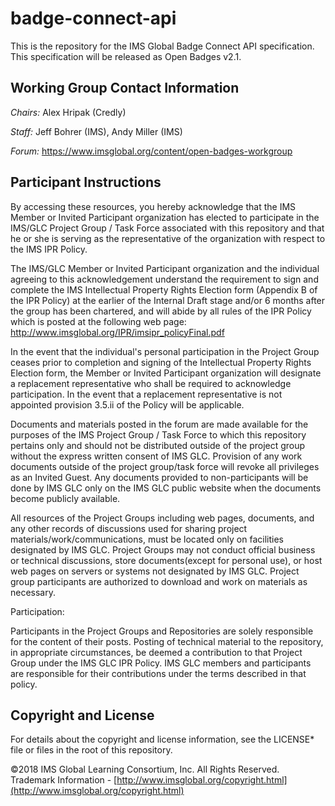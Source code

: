 # badge-connect-api
This is the repository for the IMS Global Badge Connect API specification. This specification will be released as Open Badges v2.1.

## Working Group Contact Information

_Chairs:_ Alex Hripak (Credly)

_Staff:_ Jeff Bohrer (IMS), Andy Miller (IMS)

_Forum:_ https://www.imsglobal.org/content/open-badges-workgroup

## Participant Instructions
By accessing these resources, you hereby acknowledge that the IMS Member or
Invited Participant organization has elected to participate in the IMS/GLC
Project Group / Task Force associated with this repository and that he or she is
serving as the representative of the organization with respect to the IMS IPR Policy.

The IMS/GLC Member or Invited Participant organization and the individual
agreeing to this acknowledgement understand the requirement to sign and complete
the IMS Intellectual Property Rights Election form (Appendix B of the IPR Policy)
at the earlier of the Internal Draft stage and/or 6 months after the group has
been chartered, and will abide by all rules of the IPR Policy which is posted at
the following web page: http://www.imsglobal.org/IPR/imsipr_policyFinal.pdf

In the event that the individual's personal participation in the Project Group
ceases prior to completion and signing of the Intellectual Property Rights
Election form, the Member or Invited Participant organization will designate a
replacement representative who shall be required to acknowledge participation.
In the event that a replacement representative is not appointed provision 3.5.ii
of the Policy will be applicable.

Documents and materials posted in the forum are made available for the purposes
of the IMS Project Group / Task Force to which this repository pertains only and
should not be distributed outside of the project group without the express written
consent of IMS GLC.  Provision of any work documents outside of the project
group/task force will revoke all privileges as an Invited Guest. Any documents
provided to non-participants will be done by IMS GLC only on the IMS GLC public
website when the documents become publicly available.

All resources of the Project Groups including web pages, documents, and any other
records of discussions used for sharing project materials/work/communications,
must be located only on facilities designated by IMS GLC. Project Groups may not
conduct official business or technical discussions, store documents(except for
personal use), or host web pages on servers or systems not designated by IMS GLC.
Project group participants are authorized to download and work on materials as
necessary.

Participation:

Participants in the Project Groups and Repositories are solely responsible for
the content of their posts. Posting of technical material to the repository, in
appropriate circumstances, be deemed a contribution to that Project Group under
the IMS GLC IPR Policy. IMS GLC members and participants are responsible for their
contributions under the terms described in that policy.


## Copyright and License

For details about the copyright and license information, see the LICENSE* file or
files in the root of this repository.

©2018 IMS Global Learning Consortium, Inc. All Rights Reserved. Trademark Information - [http://www.imsglobal.org/copyright.html](http://www.imsglobal.org/copyright.html)
